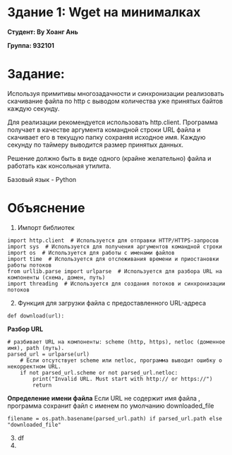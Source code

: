# Здание 1: Wget на минималках
**Студент: Ву Хоанг Ань**

**Группа: 932101**

# Задание:
Используя примитивы многозадачности и синхронизации реализовать скачивание файла по http с выводом количества уже принятых байтов каждую секунду.

Для реализации рекомендуется использовать http.client.
Программа получает в качестве аргумента командной строки URL файла и скачивает его в текущую папку сохраняя исходное имя. Каждую секунду по таймеру выводится размер принятых данных.

Решение должно быть в виде одного (крайне желательно) файла и работать как консольная утилита.

Базовый язык - Python

# Объяснение

1. Импорт библиотек

```
import http.client  # Используется для отправки HTTP/HTTPS-запросов
import sys  # Используется для получения аргументов командной строки
import os  # Используется для работы с именами файлов
import time  # Используется для отслеживания времени и приостановки работы потоков
from urllib.parse import urlparse  # Используется для разбора URL на компоненты (схема, домен, путь)
import threading  # Используется для создания потоков и синхронизации потоков
```
2. Функция для загрузки файла с предоставленного URL-адреса

```
def download(url):
```
**Разбор URL**

```
# разбивает URL на компоненты: scheme (http, https), netloc (доменное имя), path (путь).
parsed_url = urlparse(url)
    # Если отсутствует scheme или netloc, программа выводит ошибку о некорректном URL.
    if not parsed_url.scheme or not parsed_url.netloc:
        print("Invalid URL. Must start with http:// or https://")
        return
```
**Определение имени файла**
Если URL не содержит имя файла , программа сохранит файл с именем по умолчанию downloaded_file
```
filename = os.path.basename(parsed_url.path) if parsed_url.path else "downloaded_file"
```
3. df
4. 



